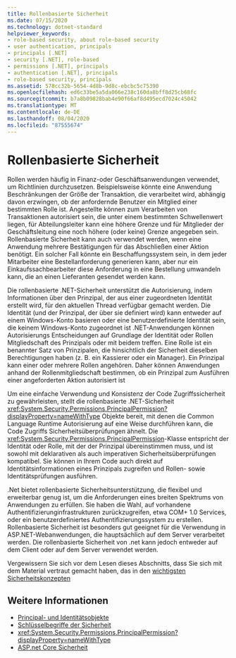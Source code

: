 ```yaml
---
title: Rollenbasierte Sicherheit
ms.date: 07/15/2020
ms.technology: dotnet-standard
helpviewer_keywords:
- role-based security, about role-based security
- user authentication, principals
- principals [.NET]
- security [.NET], role-based
- permissions [.NET], principals
- authentication [.NET], principals
- role-based security, principals
ms.assetid: 578cc32b-5654-4d8b-9d8c-ebcbc5c75390
ms.openlocfilehash: ed6c33be5a5da066e238c160da8bff8d25cb68fc
ms.sourcegitcommit: b7a8b09828bab4e90f66af8d495ecd7024c45042
ms.translationtype: MT
ms.contentlocale: de-DE
ms.lasthandoff: 08/04/2020
ms.locfileid: "87555674"
---
```

# <a name="role-based-security"></a>Rollenbasierte Sicherheit

Rollen werden häufig in Finanz-oder Geschäftsanwendungen verwendet, um Richtlinien durchzusetzen. Beispielsweise könnte eine Anwendung Beschränkungen der Größe der Transaktion, die verarbeitet wird, abhängig davon erzwingen, ob der anfordernde Benutzer ein Mitglied einer bestimmten Rolle ist. Angestellte können zum Verarbeiten von Transaktionen autorisiert sein, die unter einem bestimmten Schwellenwert liegen, für Abteilungsleiter kann eine höhere Grenze und für Mitglieder der Geschäftsleitung eine noch höhere (oder keine) Grenze angegeben sein. Rollenbasierte Sicherheit kann auch verwendet werden, wenn eine Anwendung mehrere Bestätigungen für das Abschließen einer Aktion benötigt. Ein solcher Fall könnte ein Beschaffungssystem sein, in dem jeder Mitarbeiter eine Bestellanforderung generieren kann, aber nur ein Einkaufssachbearbeiter diese Anforderung in eine Bestellung umwandeln kann, die an einen Lieferanten gesendet werden kann.  
  
 Die rollenbasierte .NET-Sicherheit unterstützt die Autorisierung, indem Informationen über den Prinzipal, der aus einer zugeordneten Identität erstellt wird, für den aktuellen Thread verfügbar gemacht werden. Die Identität (und der Prinzipal, der über sie definiert wird) kann entweder auf einem Windows-Konto basieren oder eine benutzerdefinierte Identität sein, die keinem Windows-Konto zugeordnet ist .NET-Anwendungen können Autorisierungs Entscheidungen auf Grundlage der Identität oder Rollen Mitgliedschaft des Prinzipals oder mit beidem treffen. Eine Rolle ist ein benannter Satz von Prinzipalen, die hinsichtlich der Sicherheit dieselben Berechtigungen haben (z. B. ein Kassierer oder ein Manager). Ein Prinzipal kann einer oder mehrere Rollen angehören. Daher können Anwendungen anhand der Rollenmitgliedschaft bestimmen, ob ein Prinzipal zum Ausführen einer angeforderten Aktion autorisiert ist  
  
 Um eine einfache Verwendung und Konsistenz der Code Zugriffssicherheit zu gewährleisten, stellt die rollenbasierte .NET-Sicherheit <xref:System.Security.Permissions.PrincipalPermission?displayProperty=nameWithType> Objekte bereit, mit denen die Common Language Runtime Autorisierung auf eine Weise durchführen kann, die Code Zugriffs Sicherheitsüberprüfungen ähnelt. Die <xref:System.Security.Permissions.PrincipalPermission>-Klasse entspricht der Identität oder Rolle, mit der der Prinzipal übereinstimmen muss, und ist sowohl mit deklarativen als auch imperativen Sicherheitsüberprüfungen kompatibel. Sie können in Ihrem Code auch direkt auf Identitätsinformationen eines Prinzipals zugreifen und Rollen- sowie Identitätsprüfungen ausführen.  
  
 .Net bietet rollenbasierte Sicherheitsunterstützung, die flexibel und erweiterbar genug ist, um die Anforderungen eines breiten Spektrums von Anwendungen zu erfüllen. Sie haben die Wahl, auf vorhandene Authentifizierunginfrastrukturen zurückzugreifen, etwa COM+ 1.0 Services, oder ein benutzerdefiniertes Authentifizierungssystem zu erstellen. Rollenbasierte Sicherheit ist besonders gut geeignet für die Verwendung in ASP.NET-Webanwendungen, die hauptsächlich auf dem Server verarbeitet werden. Die rollenbasierte Sicherheit von .net kann jedoch entweder auf dem Client oder auf dem Server verwendet werden.  
  
 Vergewissern Sie sich vor dem Lesen dieses Abschnitts, dass Sie sich mit dem Material vertraut gemacht haben, das in den [wichtigsten Sicherheitskonzepten](key-security-concepts.md)  
  
## <a name="see-also"></a>Weitere Informationen
  
- [Principal- und Identitätsobjekte](principal-and-identity-objects.md)
- [Schlüsselbegriffe der Sicherheit](key-security-concepts.md)
- <xref:System.Security.Permissions.PrincipalPermission?displayProperty=nameWithType>
- [ASP.net Core Sicherheit](/aspnet/core/security/)
